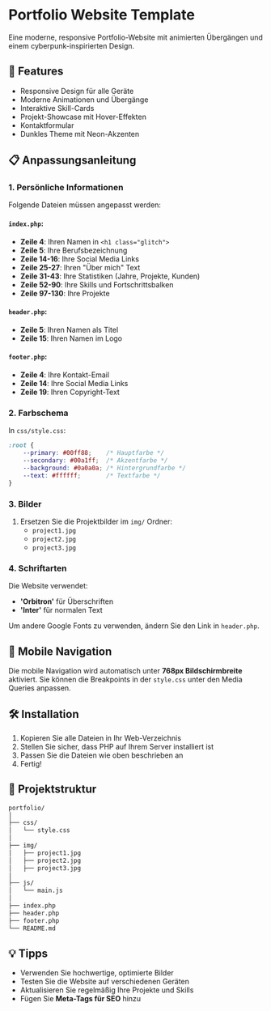 # Portfolio Website Template

Eine moderne, responsive Portfolio-Website mit animierten Übergängen und einem cyberpunk-inspirierten Design.

## 🚀 Features

- Responsive Design für alle Geräte
- Moderne Animationen und Übergänge
- Interaktive Skill-Cards
- Projekt-Showcase mit Hover-Effekten
- Kontaktformular
- Dunkles Theme mit Neon-Akzenten

## 📋 Anpassungsanleitung

### 1. Persönliche Informationen

Folgende Dateien müssen angepasst werden:

#### `index.php`:
- **Zeile 4**: Ihren Namen in `<h1 class="glitch">`
- **Zeile 5**: Ihre Berufsbezeichnung
- **Zeile 14-16**: Ihre Social Media Links
- **Zeile 25-27**: Ihren "Über mich" Text
- **Zeile 31-43**: Ihre Statistiken (Jahre, Projekte, Kunden)
- **Zeile 52-90**: Ihre Skills und Fortschrittsbalken
- **Zeile 97-130**: Ihre Projekte

#### `header.php`:
- **Zeile 5**: Ihren Namen als Titel
- **Zeile 15**: Ihren Namen im Logo

#### `footer.php`:
- **Zeile 4**: Ihre Kontakt-Email
- **Zeile 14**: Ihre Social Media Links
- **Zeile 19**: Ihren Copyright-Text

### 2. Farbschema

In `css/style.css`:
```css
:root {
    --primary: #00ff88;    /* Hauptfarbe */
    --secondary: #00a1ff;  /* Akzentfarbe */
    --background: #0a0a0a; /* Hintergrundfarbe */
    --text: #ffffff;       /* Textfarbe */
}
```

### 3. Bilder

1. Ersetzen Sie die Projektbilder im `img/` Ordner:
   - `project1.jpg`
   - `project2.jpg`
   - `project3.jpg`

### 4. Schriftarten

Die Website verwendet:
- **'Orbitron'** für Überschriften
- **'Inter'** für normalen Text

Um andere Google Fonts zu verwenden, ändern Sie den Link in `header.php`.

## 📱 Mobile Navigation

Die mobile Navigation wird automatisch unter **768px Bildschirmbreite** aktiviert.
Sie können die Breakpoints in der `style.css` unter den Media Queries anpassen.

## 🛠 Installation

1. Kopieren Sie alle Dateien in Ihr Web-Verzeichnis
2. Stellen Sie sicher, dass PHP auf Ihrem Server installiert ist
3. Passen Sie die Dateien wie oben beschrieben an
4. Fertig!

## 📂 Projektstruktur

```bash
portfolio/
│
├── css/
│   └── style.css
│
├── img/
│   ├── project1.jpg
│   ├── project2.jpg
│   ├── project3.jpg
│
├── js/
│   └── main.js
│
├── index.php
├── header.php
├── footer.php
└── README.md
```

## 💡 Tipps

- Verwenden Sie hochwertige, optimierte Bilder
- Testen Sie die Website auf verschiedenen Geräten
- Aktualisieren Sie regelmäßig Ihre Projekte und Skills
- Fügen Sie **Meta-Tags für SEO** hinzu
```
